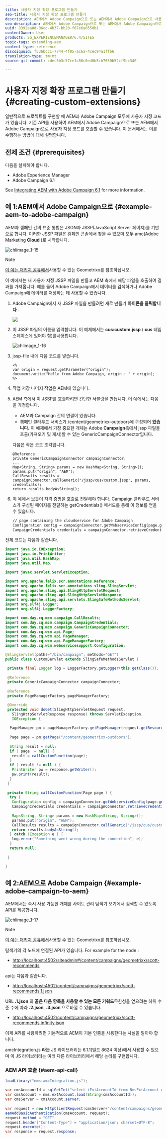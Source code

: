 ```yaml
---
title: 사용자 지정 확장 프로그램 만들기
seo-title: 사용자 지정 확장 프로그램 만들기
description: AEM에서 Adobe Campaign으로 또는 AEM에서 Adobe Campaign으로 사용자 지정 코드를 호출할 수 있습니다
seo-description: AEM에서 Adobe Campaign으로 또는 AEM에서 Adobe Campaign으로 사용자 지정 코드를 호출할 수 있습니다
uuid: 8392aa0d-06cd-4b37-bb20-f67e6a0550b1
contentOwner: User
products: SG_EXPERIENCEMANAGER/6.4/SITES
topic-tags: extending-aem
content-type: reference
discoiquuid: f536bcc1-7744-4f05-ac6a-4cec94a1ffb6
translation-type: tm+mt
source-git-commit: cdec5b3c57ce1c80c0ed6b5cb7650b52cf9bc340

---
```



# 사용자 지정 확장 프로그램 만들기{#creating-custom-extensions}

일반적으로 프로젝트를 구현할 때 AEM과 Adobe Campaign 모두에 사용자 지정 코드가 있습니다. 기존 API를 사용하여 AEM에서 Adobe Campaign으로 또는 AEM에서 Adobe Campaign으로 사용자 지정 코드를 호출할 수 있습니다. 이 문서에서는 이를 수행하는 방법에 대해 설명합니다.

## 전제 조건 {#prerequisites}

다음을 설치해야 합니다.

* Adobe Experience Manager
* Adobe Campaign 6.1

See [Integrating AEM with Adobe Campaign 6.1](/help/sites-administering/campaignonpremise.md) for more information.

## 예 1:AEM에서 Adobe Campaign으로 {#example-aem-to-adobe-campaign}

AEM과 캠페인 간의 표준 통합은 JSON과 JSSP(JavaScript Server 페이지)를 기반으로 합니다. 이러한 JSSP 파일은 캠페인 콘솔에서 찾을 수 있으며 모두 amc(Adobe Marketing **Cloud** )로 시작합니다.

![chlimage_1-15](assets/chlimage_1-15.png)

>[!NOTE]
>
>[이 예는 패키지 공유에서](/help/sites-developing/we-retail.md)사용할 수 있는 Geometrixx를 참조하십시오.

이 예에서는 새 사용자 지정 JSSP 파일을 만들고 AEM 측에서 해당 파일을 호출하여 결과를 가져옵니다. 예를 들어 Adobe Campaign에서 데이터를 검색하거나 Adobe Campaign에 데이터를 저장하는 데 사용할 수 있습니다.

1. Adobe Campaign에서 새 JSSP 파일을 만들려면 새로 만들기 **아이콘을 클릭합니다** .

   ![](do-not-localize/chlimage_1-4.png)

1. 이 JSSP 파일의 이름을 입력합니다. 이 예제에서는 **cus:custom.jssp** ( **cus** 네임스페이스에 있어야 함)를사용합니다.

   ![chlimage_1-16](assets/chlimage_1-16.png)

1. jssp-file 내에 다음 코드를 넣습니다.

   ```
   <%
   var origin = request.getParameter("origin");
   document.write("Hello from Adobe Campaign, origin : " + origin);
   %>
   ```

1. 작업 저장 나머지 작업은 AEM에 있습니다.
1. AEM 측에서 이 JSSP를 호출하려면 간단한 서블릿을 만듭니다. 이 예에서는 다음을 가정합니다.

   * AEM과 Campaign 간의 연결이 있습니다.
   * 캠페인 클라우드 서비스가 /content/geometrixx-outdoors에 구성되어 **있습니다.**
   이 예제에서 가장 중요한 개체는 Adobe **Campaign**&#x200B;측에서 jssp 파일을 호출(가져오기 및 게시)할 수 있는 GenericCampaignConnector입니다.

   다음은 작은 코드 조각입니다.

   ```
   @Reference
   private GenericCampaignConnector campaignConnector;
   ...
   Map<String, String> params = new HashMap<String, String>();
   params.put("origin", "AEM"); 
   CallResults results = campaignConnector.callGeneric("/jssp/cus/custom.jssp", params, credentials);
   return results.bodyAsString();
   ```

1. 이 예에서 보듯이 자격 증명을 호출로 전달해야 합니다. Campaign 클라우드 서비스가 구성된 페이지를 전달하는 getCredentials() 메서드를 통해 이 정보를 얻을 수 있습니다.

   ```xml
   // page containing the cloudservice for Adobe Campaign
   Configuration config = campaignConnector.getWebserviceConfig(page.getContentResource().getParent());
   CampaignCredentials credentials = campaignConnector.retrieveCredentials(config);
   ```

전체 코드는 다음과 같습니다.

```java
import java.io.IOException;
import java.io.PrintWriter;
import java.util.HashMap;
import java.util.Map;

import javax.servlet.ServletException;

import org.apache.felix.scr.annotations.Reference;
import org.apache.felix.scr.annotations.sling.SlingServlet;
import org.apache.sling.api.SlingHttpServletRequest;
import org.apache.sling.api.SlingHttpServletResponse;
import org.apache.sling.api.servlets.SlingSafeMethodsServlet;
import org.slf4j.Logger;
import org.slf4j.LoggerFactory;

import com.day.cq.mcm.campaign.CallResults;
import com.day.cq.mcm.campaign.CampaignCredentials;
import com.day.cq.mcm.campaign.GenericCampaignConnector;
import com.day.cq.wcm.api.Page;
import com.day.cq.wcm.api.PageManager;
import com.day.cq.wcm.api.PageManagerFactory;
import com.day.cq.wcm.webservicesupport.Configuration;

@SlingServlet(paths="/bin/campaign", methods="GET")
public class CustomServlet extends SlingSafeMethodsServlet {

 private final Logger log = LoggerFactory.getLogger(this.getClass());
 
 @Reference
 private GenericCampaignConnector campaignConnector;
 
 @Reference
 private PageManagerFactory pageManagerFactory;

 @Override
 protected void doGet(SlingHttpServletRequest request,
   SlingHttpServletResponse response) throws ServletException,
   IOException {
  
  PageManager pm = pageManagerFactory.getPageManager(request.getResourceResolver());
  
  Page page = pm.getPage("/content/geometrixx-outdoors");
  
  String result = null;
  if ( page != null) {
   result = callCustomFunction(page);
  }
  if ( result != null ) {
   PrintWriter pw = response.getWriter();
   pw.print(result);
  }
 }
 
 private String callCustomFunction(Page page ) {
  try {
   Configuration config = campaignConnector.getWebserviceConfig(page.getContentResource().getParent());
   CampaignCredentials credentials = campaignConnector.retrieveCredentials(config);
   
   Map<String, String> params = new HashMap<String, String>();
   params.put("origin", "AEM");
   CallResults results = campaignConnector.callGeneric("/jssp/cus/custom.jssp", params, credentials);
   return results.bodyAsString();
  } catch (Exception e ) {
   log.error("Something went wrong during the connection", e);
  }
  return null;
  
 }

}
```

## 예 2:AEM으로 Adobe Campaign {#example-adobe-campaign-to-aem}

AEM에서는 즉시 사용 가능한 개체를 사이트 관리 탐색기 보기에서 검색할 수 있도록 API를 제공합니다.

![chlimage_1-17](assets/chlimage_1-17.png)

>[!NOTE]
>
>[이 예는 패키지 공유에서](/help/sites-developing/we-retail.md)사용할 수 있는 Geometrixx를 참조하십시오.

탐색기의 각 노드에 연결된 API가 있습니다. For example for the node :

* [http://localhost:4502/siteadmin#/content/campaigns/geometrixx/scott-recommends](http://localhost:4502/siteadmin#/content/campaigns/geometrixx/scott-recommends)

api는 다음과 같습니다.

* [http://localhost:4502/content/campaigns/geometrixx/scott-recommends.1.json](http://localhost:4502/content/campaigns/geometrixx/scott-recommends.2.json)

URL **.1.json** 의 **끝은 다음 항목을 사용할 수 있는 모든 키워드**&#x200B;무한성을 얻으려는 하위 수준 수에 따라 **.2.json**, **.3.json** 으로바뀔 수 있습니다.

* [http://localhost:4502/content/campaigns/geometrixx/scott-recommends.infinity.json](http://localhost:4502/content/campaigns/geometrixx/scott-recommends.2.json)

이제 API를 사용하려면 기본적으로 AEM이 기본 인증을 사용한다는 사실을 알아야 합니다.

amcIntegration.js **라는** JS 라이브러리는 6.1.1(빌드 8624 이상)에서 사용할 수 있으며 이 JS 라이브러리는 여러 다른 라이브러리에서 해당 논리를 구현합니다.

### AEM API 호출 {#aem-api-call}

```java
loadLibrary("nms:amcIntegration.js");
 
var cmsAccountId = sqlGetInt("select iExtAccountId from NmsExtAccount where sName=$(sz)","aemInstance")
var cmsAccount = nms.extAccount.load(String(cmsAccountId));
var cmsServer = cmsAccount.server;
 
var request = new HttpClientRequest(cmsServer+"/content/campaigns/geometrixx.infinity.json")
aemAddBasicAuthentication(cmsAccount, request);
request.method = "GET"
request.header["Content-Type"] = "application/json; charset=UTF-8";
request.execute();
var response = request.response;
```

